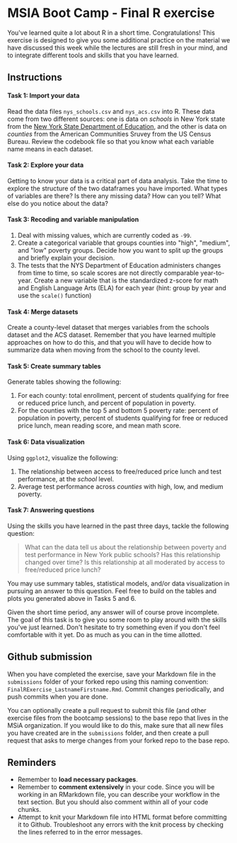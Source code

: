 # MSIA Boot Camp - Final R exercise

You've learned quite a lot about R in a short time. Congratulations! This exercise is designed to give you some additional practice on the material we have discussed this week while the lectures are still fresh in your mind, and to integrate different tools and skills that you have learned.

## Instructions

#### Task 1: Import your data 

Read the data files `nys_schools.csv` and `nys_acs.csv` into R. These data come from two different sources: one is data on *schools* in New York state from the [New York State Department of Education](http://data.nysed.gov/downloads.php), and the other is data on *counties* from the American Communities Sruvey from the US Census Bureau. Review the codebook file so that you know what each variable name means in each dataset. 

#### Task 2: Explore your data

Getting to know your data is a critical part of data analysis. Take the time to explore the structure of the two dataframes you have imported. What types of variables are there? Is there any missing data? How can you tell? What else do you notice about the data?

#### Task 3: Recoding and variable manipulation

1. Deal with missing values, which are currently coded as `-99`.
2. Create a categorical variable that groups counties into "high", "medium", and "low" poverty groups. Decide how you want to split up the groups and briefly explain your decision. 
3. The tests that the NYS Department of Education administers changes from time to time, so scale scores are not directly comparable year-to-year. Create a new variable that is the standardized z-score for math and English Language Arts (ELA) for each year (hint: group by year and use the `scale()` function)

#### Task 4: Merge datasets

Create a county-level dataset that merges variables from the schools dataset and the ACS dataset. Remember that you have learned multiple approaches on how to do this, and that you will have to decide how to summarize data when moving from the school to the county level.

#### Task 5: Create summary tables

Generate tables showing the following:

1. For each county: total enrollment, percent of students qualifying for free or reduced price lunch, and percent of population in poverty.
2. For the counties with the top 5 and bottom 5 poverty rate: percent of population in poverty, percent of students qualifying for free or reduced price lunch, mean reading score, and mean math score.

#### Task 6: Data visualization

Using `ggplot2`, visualize the following:

1. The relationship between access to free/reduced price lunch and test performance, at the *school* level.
2. Average test performance across *counties* with high, low, and medium poverty.

#### Task 7: Answering questions

Using the skills you have learned in the past three days, tackle the following question: 

> What can the data tell us about the relationship between poverty and test performance in New York public schools? Has this relationship changed over time? Is this relationship at all moderated by access to free/reduced price lunch?

You may use summary tables, statistical models, and/or data visualization in pursuing an answer to this question. Feel free to build on the tables and plots you generated above in Tasks 5 and 6.

Given the short time period, any answer will of course prove incomplete. The goal of this task is to give you some room to play around with the skills you've just learned. Don't hesitate to try something even if you don't feel comfortable with it yet. Do as much as you can in the time allotted.

## Github submission

When you have completed the exercise, save your Markdown file in the `submissions` folder of your forked repo using this naming convention: `FinalRExercise_LastnameFirstname.Rmd`. Commit changes periodically, and push commits when you are done.

You can optionally create a pull request to submit this file (and other exercise files from the bootcamp sessions) to the base repo that lives in the MSiA organization. If you would like to do this, make sure that all new files you have created are in the `submissions` folder, and then create a pull request that asks to merge changes from your forked repo to the base repo. 

## Reminders

- Remember to **load necessary packages**.
- Remember to **comment extensively** in your code. Since you will be working in an RMarkdown file, you can describe your workflow in the text section. But you should also comment within all of your code chunks.
- Attempt to knit your Markdown file into HTML format before committing it to Github. Troubleshoot any errors with the knit process by checking the lines referred to in the error messages.
